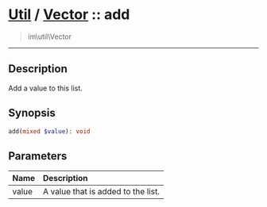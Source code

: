 # [Util](Util.md) / [Vector](Util-Vector.md) :: add
 > im\util\Vector
____

## Description
Add a value to this list.

## Synopsis
```php
add(mixed $value): void
```

## Parameters
| Name | Description |
| :--- | :---------- |
| value | A value that is added to the list. |
